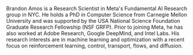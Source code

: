 Brandon Amos is a Research Scientist in Meta's Fundamental AI Research group in NYC.
He holds a PhD in Computer Science from Carnegie
Mellon University and was supported by the USA National Science
Foundation Graduate Research Fellowship (NSF GRFP).
Prior to joining Meta, he has also worked at Adobe Research, Google DeepMind, and Intel Labs.
His research interests are in machine learning and optimization with a
recent focus on reinforcement learning, control, transport, flows, and diffusion.
